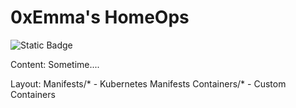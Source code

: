 # 0xEmma's HomeOps
![Static Badge](https://img.shields.io/badge/Wife_Approved-Yes-Green?style=flat)


Content: Sometime....

Layout:
Manifests/* - Kubernetes Manifests
Containers/* - Custom Containers
